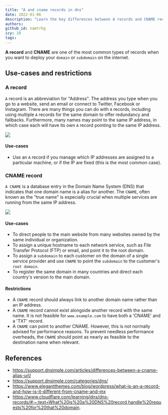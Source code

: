 ```yaml
---
title: "A and cname records in dns"
date: 2022-01-06
description: "Learn the key differences between A records and CNAME records in DNS, including their uses for domain mapping, subdomains, and IP address management to optimize your website setup."
authors: 
github_id: namtrhg
icy: 10
tags: 
---
```


**A record** and **CNAME** are one of the most common types of records when you want to deploy your `domain` or `subdomain` on the internet.

## Use-cases and restrictions

### A record

`A` record is an abbreviation for "Address". The address you type when you go to a website, send an email or connect to Twitter, Facebook or Instagram.
There are many things you can do with `A` records, including using multiple `A` records for the same domain to offer redundancy and fallbacks. Furthermore, many names may point to the same IP address, in which case each will have its own `A` record pointing to the same IP address.

![](assets/a-and-cname-records-in-dns_a_record_config_picture.webp)

#### Use-cases

- Use an `A` record if you manage which IP addresses are assigned to a particular machine, or if the IP are fixed (this is the most common case).

### CNAME record

`A CNAME` is a database entry in the Domain Name System (DNS) that indicates that one domain name is a alias for another. The `CNAME`, often known as the "true name" is especially crucial when multiple services are running from the same IP address.

![](assets/a-and-cname-records-in-dns_cname_record_config_picture.webp)

#### Use-cases

- To direct people to the main website from many websites owned by the same individual or organization.
- To assign a unique hostname to each network service, such as File Transfer Protocol (FTP) or email, and point it to the root domain.
- To assign a `subdomain` to each customer on the domain of a single service provider and use `CNAME` to point the `subdomain` to the customer's `root domain`.
- To register the same domain in many countries and direct each country's version to the main domain.

#### Restrictions

- A `CNAME` record should always link to another domain name rather than an IP address.
- A `CNAME` record cannot exist alongside another record with the same name. It is not feasible for `www.example.com` to have both a 'CNAME' and a 'TXT' record.
- A `CNAME` can point to another CNAME. However, this is not normally advised for performance reasons. To prevent needless performance overheads, the `CNAME` should point as nearly as feasible to the destination name when relevant.

## References

- <https://support.dnsimple.com/articles/differences-between-a-cname-alias-url/>
- <https://support.dnsimple.com/categories/dns/>
- <https://www.elegantthemes.com/blog/wordpress/what-is-an-a-record-and-how-is-it-different-from-cname-and-mx>
- <https://www.cloudflare.com/learning/dns/dns-records/#:~:text=What%20is%20a%20DNS%20record,handle%20requests%20for%20that%20domain>.
